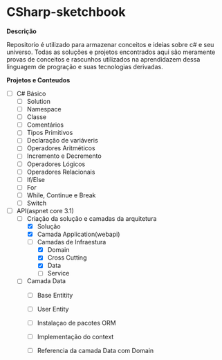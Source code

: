# CSharp-sketchbook


**Descrição**

Repositorio é utilizado para armazenar conceitos e ideias sobre c# e seu universo. Todas as soluções e projetos encontrados aqui são meramente provas de conceitos e rascunhos utilizados na aprendidazem dessa linguagem de progração e suas tecnologias derivadas.


**Projetos e Conteudos**

 - [ ] C# Básico
	 - [ ] Solution
	 - [ ] Namespace
	 - [ ] Classe
	 - [ ] Comentários
	 - [ ] Tipos Primitivos
	 - [ ] Declaração de variáveris
	 - [ ] Operadores Aritméticos
	 - [ ] Incremento e Decremento
	 - [ ] Operadores Lógicos
	 - [ ] Operadores Relacionais
	 - [ ] If/Else
	 - [ ] For
	 - [ ] While, Continue e Break
	 - [ ] Switch
 - [ ] API(aspnet core 3.1)
     - [ ]  Criação da solução e camadas da arquitetura
	      - [x]  Solução
	      - [x]  Camada Application(webapi)
	      - [ ]  Camadas de Infraestura
		      - [x]  Domain
		      - [x] Cross Cutting
		      - [x] Data
		      - [ ] Service
     - [ ] Camada Data
	     - [ ] Base Entitity
	     - [ ] User Entity
	     - [ ] Instalaçao de pacotes ORM
	     - [ ] Implementação do context
	     - [ ] Referencia da camada Data com Domain
		
